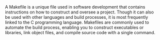 A Makefile is a unique file used in software development that contains instructions 
on how to construct and oversee a project. Though it can also be used with other 
languages and build processes, it is most frequently linked to the C programming 
language. Makefiles are commonly used to automate the build process, enabling you
 to construct executables or libraries, link object files, and compile source code
 with a single command.
